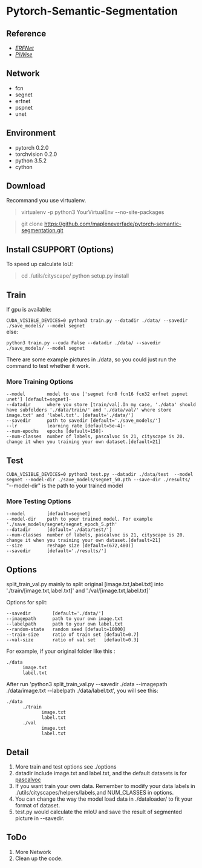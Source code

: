 # Pytorch-Semantic-Segmentation 
## Reference
- *[ERFNet](https://github.com/Eromera/erfnet_pytorch)*
- *[PiWise](https://github.com/bodokaiser/piwise)*
## Network
- fcn
- segnet
- erfnet
- pspnet
- unet
## Environment
- pytorch 0.2.0
- torchvision 0.2.0
- python 3.5.2  
- cython

## Download
Recommand you use virtualenv.
> virtualenv -p python3 YourVirtualEnv --no-site-packages  

> git clone https://github.com/mapleneverfade/pytorch-semantic-segmentation.git  
## Install CSUPPORT (Options)
To speed up calculate IoU:
> cd ./utils/cityscape/
> python setup.py install
## Train 
 If gpu is available:  
 
 `CUDA_VISIBLE_DEVICES=0 python3 train.py --datadir ./data/ --savedir ./save_models/ --model segnet`  
 else:  
 
 `python3 train.py --cuda False --datadir ./data/ --savedir ./save_models/ --model segnet`  
 
 There are some example pictures in ./data, so you could just run the command to test whether it  work.
### More Training Options
    --model        model to use ['segnet fcn8 fcn16 fcn32 erfnet pspnet unet'] [default=segnet]·
    --datadir      where you store [train/val].In my case, './data' should have subfolders './data/train/' and './data/val/' where store image.txt' and 'label.txt'. [default='./data/']
    --savedir      path to savedir [default='./save_models/']
    --lr           learning rate [default=5e-4]·
    --num-epochs   epochs [default=150]·
    --num-classes  number of labels, pascalvoc is 21, cityscape is 20. change it when you training your own dataset.[default=21] 

## Test
 `CUDA_VISIBLE_DEVICES=0 python3 test.py --datadir ./data/test  --model segnet --model-dir ./save_models/segnet_50.pth --save-dir ./results/`  
 "--model-dir" is the path to your trained model
### More Testing Options
    --model        [default=segnet]
    --model-dir    path to your trained model. For example './save_models/segnet/segnet_epoch_5.pth'
    --datadir      [default='./data/test/']
    --num-classes  number of labels, pascalvoc is 21, cityscape is 20. change it when you training your own dataset.[default=21]
    --size         reshape size [default=(672,480)]
    --savedir      [default='./results/']
## Options
split_train_val.py mainly to split original [image.txt,label.txt] into './train/[image.txt,label.txt]' and './val/[image.txt,label.txt]'  

Options for split:  

    --savedir        [default='./data/']
    --imagepath      path to your own image.txt
    --labelpath      path to your own label.txt
    --random-state   random seed [default=10000]
    --train-size     ratio of train set [default=0.7]
    --val-size       ratio of val set   [default=0.3]
For example, if your original folder like this :  

    ./data
          image.txt
          label.txt
After run 'python3 split_train_val.py --savedir ./data --imagepath ./data/image.txt --labelpath ./data/label.txt', you will see this:  

    ./data
          ./train
                 image.txt
                 label.txt
          ./val   
                 image.txt
                 label.txt
                                                      
## Detail
1. More train and test options see ./options
2. datadir include image.txt and label.txt, and the default datasets is for [pascalvoc](http://host.robots.ox.ac.uk/pascal/VOC/voc2012/segexamples/index.html)
3. If you want train your own data. Remember to modify your data labels in ./utils/cityscapes/helpers/labels,and NUM_CLASSES in options.
4. You can change the way the model load data in ./dataloader/ to fit your format of dataset. 
5. test.py would calculate the mIoU and save the result of segmented picture in --savedir.

## ToDo
1. More Network
2. Clean up the code.
